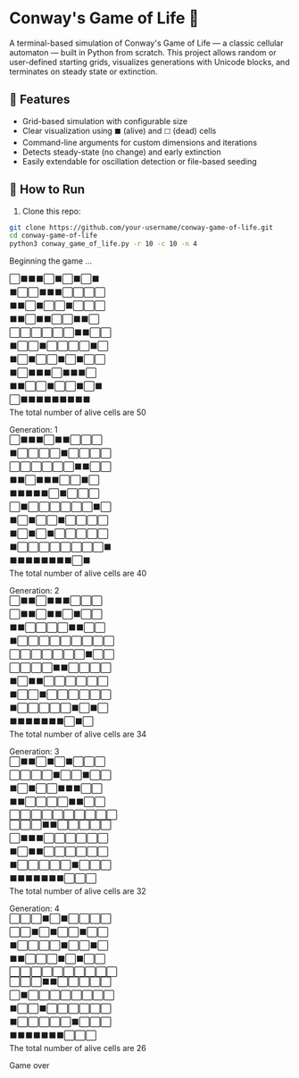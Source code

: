 # Conway's Game of Life 🧬

A terminal-based simulation of Conway's Game of Life — a classic cellular automaton — built in Python from scratch. This project allows random or user-defined starting grids, visualizes generations with Unicode blocks, and terminates on steady state or extinction.

## 🎯 Features

- Grid-based simulation with configurable size
- Clear visualization using `⬛` (alive) and `⬜` (dead) cells
- Command-line arguments for custom dimensions and iterations
- Detects steady-state (no change) and early extinction
- Easily extendable for oscillation detection or file-based seeding

## 🚀 How to Run

1. Clone this repo:

```bash
git clone https://github.com/your-username/conway-game-of-life.git
cd conway-game-of-life
python3 conway_game_of_life.py -r 10 -c 10 -n 4

```
Beginning the game ...

⬜⬛⬛⬛⬜⬛⬜⬛⬜⬛<br>
⬛⬜⬜⬛⬛⬛⬜⬜⬜⬜<br>
⬛⬛⬜⬛⬜⬜⬛⬜⬜⬜<br>
⬛⬛⬜⬛⬛⬜⬜⬛⬛⬜<br>
⬜⬜⬜⬜⬜⬜⬛⬛⬜⬜<br>
⬛⬜⬜⬛⬜⬜⬜⬜⬛⬜<br>
⬛⬜⬛⬜⬜⬛⬜⬛⬜⬜<br>
⬛⬜⬛⬛⬛⬜⬛⬛⬛⬜<br>
⬛⬛⬜⬜⬛⬜⬜⬛⬜⬛<br>
⬜⬛⬛⬛⬛⬛⬛⬛⬛⬛<br>
The total number of alive cells are 50

Generation: 1<br>
⬜⬛⬛⬛⬜⬛⬛⬜⬜⬜<br>
⬛⬜⬜⬜⬜⬛⬜⬜⬜⬜<br>
⬜⬜⬜⬜⬜⬜⬛⬛⬜⬜<br>
⬛⬛⬜⬛⬛⬛⬜⬜⬛⬜<br>
⬛⬛⬛⬛⬛⬜⬛⬜⬜⬜<br>
⬜⬛⬜⬜⬜⬜⬜⬜⬛⬜<br>
⬛⬜⬛⬜⬜⬛⬜⬜⬜⬜<br>
⬛⬜⬛⬜⬛⬜⬜⬜⬜⬜<br>
⬛⬜⬜⬜⬜⬜⬜⬜⬜⬛<br>
⬛⬛⬛⬛⬛⬛⬛⬛⬜⬛<br>
The total number of alive cells are 40

Generation: 2<br>
⬜⬛⬛⬜⬛⬛⬛⬜⬜⬜<br>
⬜⬛⬛⬜⬛⬛⬜⬛⬜⬜<br>
⬛⬛⬜⬜⬜⬜⬛⬛⬜⬜<br>
⬛⬜⬜⬜⬜⬜⬜⬜⬜⬜<br>
⬜⬜⬜⬜⬜⬜⬜⬛⬜⬜<br>
⬜⬜⬜⬜⬛⬛⬜⬜⬜⬜<br>
⬛⬜⬛⬛⬜⬜⬜⬜⬜⬜<br>
⬛⬜⬜⬛⬜⬜⬜⬜⬜⬜<br>
⬛⬜⬜⬜⬜⬜⬛⬜⬛⬜<br>
⬛⬛⬛⬛⬛⬛⬛⬜⬛⬜<br>
The total number of alive cells are 34

Generation: 3<br>
⬜⬛⬛⬜⬛⬜⬛⬜⬜⬜<br>
⬜⬜⬜⬜⬛⬜⬜⬛⬜⬜<br>
⬛⬜⬛⬜⬜⬛⬛⬛⬜⬜<br>
⬛⬛⬜⬜⬜⬜⬛⬛⬜⬜<br>
⬜⬜⬜⬜⬜⬜⬜⬜⬜⬜<br>
⬜⬜⬜⬛⬛⬜⬜⬜⬜⬜<br>
⬜⬛⬛⬛⬜⬜⬜⬜⬜⬜<br>
⬛⬜⬛⬛⬜⬜⬜⬜⬜⬜<br>
⬛⬜⬜⬜⬜⬜⬛⬜⬜⬜<br>
⬛⬛⬛⬛⬛⬛⬛⬜⬜⬜<br>
The total number of alive cells are 32

Generation: 4<br>
⬜⬜⬜⬛⬜⬛⬜⬜⬜⬜<br>
⬜⬜⬛⬜⬛⬜⬜⬛⬜⬜<br>
⬛⬜⬜⬜⬜⬛⬜⬜⬛⬜<br>
⬛⬛⬜⬜⬜⬛⬜⬛⬜⬜<br>
⬜⬜⬜⬜⬜⬜⬜⬜⬜⬜<br>
⬜⬜⬜⬛⬛⬜⬜⬜⬜⬜<br>
⬜⬛⬜⬜⬜⬜⬜⬜⬜⬜<br>
⬛⬜⬜⬛⬜⬜⬜⬜⬜⬜<br>
⬛⬜⬜⬜⬜⬜⬛⬜⬜⬜<br>
⬛⬛⬛⬛⬛⬛⬛⬜⬜⬜<br>
The total number of alive cells are 26

Game over
